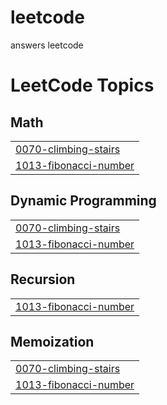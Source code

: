 # leetcode
answers leetcode

<!---LeetCode Topics Start-->
# LeetCode Topics
## Math
|  |
| ------- |
| [0070-climbing-stairs](https://github.com/Mahajan-Sachin/leetcode/tree/master/0070-climbing-stairs) |
| [1013-fibonacci-number](https://github.com/Mahajan-Sachin/leetcode/tree/master/1013-fibonacci-number) |
## Dynamic Programming
|  |
| ------- |
| [0070-climbing-stairs](https://github.com/Mahajan-Sachin/leetcode/tree/master/0070-climbing-stairs) |
| [1013-fibonacci-number](https://github.com/Mahajan-Sachin/leetcode/tree/master/1013-fibonacci-number) |
## Recursion
|  |
| ------- |
| [1013-fibonacci-number](https://github.com/Mahajan-Sachin/leetcode/tree/master/1013-fibonacci-number) |
## Memoization
|  |
| ------- |
| [0070-climbing-stairs](https://github.com/Mahajan-Sachin/leetcode/tree/master/0070-climbing-stairs) |
| [1013-fibonacci-number](https://github.com/Mahajan-Sachin/leetcode/tree/master/1013-fibonacci-number) |
<!---LeetCode Topics End-->